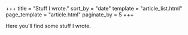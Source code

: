 +++
title = "Stuff I wrote."
sort_by = "date"
template = "article_list.html"
page_template = "article.html"
paginate_by = 5
+++

Here you'll find some stuff I wrote.